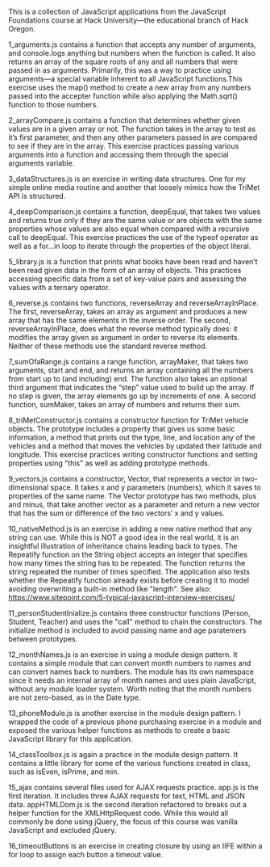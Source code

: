 This is a collection of JavaScript applications from the JavaScript Foundations course at Hack University—the educational branch of Hack Oregon.

1_arguments.js contains a function that accepts any number of arguments, and console.logs anything but numbers when the function is called. It also returns an array of the square roots of any and all numbers that were passed in as arguments. Primarily, this was a way to practice using arguments—a special variable inherent to all JavaScript functions.This exercise uses the map() method to create a new array from any numbers passed into the accepter function while also applying the Math.sqrt() function to those numbers.

2_arrayCompare.js contains a function that determines whether given values are in a given array or not. The function takes in the array to test as it’s first parameter, and then any other parameters passed in are compared to see if they are in the array. This exercise practices passing various arguments into a function and accessing them through the special arguments variable.

3_dataStructures.js is an exercise in writing data structures. One for my simple online media routine and another that loosely mimics how the TriMet API is structured.

4_deepComparison.js contains a function, deepEqual, that takes two values and returns true only if they are the same value or are objects with the same properties whose values are also equal when compared with a recursive call to deepEqual. This exercise practices the use of the typeof operator as well as a for...in loop to iterate through the properties of the object literal.

5_library.js is a function that prints what books have been read and haven’t been read given data in the form of an array of objects. This practices accessing specific data from a set of key-value pairs and assessing the values with a ternary operator. 

6_reverse.js contains two functions, reverseArray and reverseArrayInPlace. The first, reverseArray, takes an array as argument and produces a new array that has the same elements in the inverse order. The second, reverseArrayInPlace, does what the reverse method typically does: it modifies the array given as argument in order to reverse its elements. Neither of these methods use the standard reverse method.

7_sumOfaRange.js contains a range function, arrayMaker, that takes two arguments, start and end, and returns an array containing all the numbers from start up to (and including) end.  The function also takes an optional third argument that indicates the “step” value used to build up the array. If no step is given, the array elements go up by increments of one. A second function, sumMaker, takes an array of numbers and returns their sum.

8_triMetConstructor.js contains a constructor function for TriMet vehicle objects. The prototype includes a property that gives us some basic information, a method that prints out the type, line, and location any of the vehicles and a method that moves the vehicles by updated their latitude and longitude. This exercise practices writing constructor functions and setting properties using "this" as well as adding prototype methods.

9_vectors.js contains a constructor, Vector, that represents a vector in two-dimensional space. It takes x and y parameters (numbers), which it saves to properties of the same name. The Vector prototype has two methods, plus and minus, that take another vector as a parameter and return a new vector that has the sum or difference of the two vectors’ x and y values.

10_nativeMethod.js is an exercise in adding a new native method that any string can use. While this is NOT a good idea in the real world, it is an insightful illustration of inheritance chains leading back to types. The Repeatify function on the String object accepts an integer that specifies how many times the string has to be repeated. The function returns the string repeated the number of times specified. The application also tests whether the Repeatify function already exists before creating it to model avoiding overwriting a built-in method like "length". See also: https://www.sitepoint.com/5-typical-javascript-interview-exercises/

11_personStudentInialize.js contains three constructor functions (Person, Student, Teacher) and uses the "call" method to chain the constructors. The initialize method is included to avoid passing name and age paratemers between prototypes. 

12_monthNames.js is an exercise in using a module design pattern. It contains a simple module that can convert month numbers to names and can convert names back to numbers. The module has its own namespace since it needs an internal array of month names and uses plain JavaScript, without any module loader system. Worth noting that the month numbers are not zero-based, as in the Date type.

13_phoneModule.js is another exercise in the module design pattern. I wrapped the code of a previous phone purchasing exercise in a module and exposed the various helper functions as methods to create a basic JavaScript library for this application.

14_classToolbox.js is again a practice in the module design pattern. It contains a little library for some of the various functions created in class, such as isEven, isPrime, and min.

15_ajax contains several files used for AJAX requests practice. app.js is the first iteration. It includes three AJAX requests for text, HTML and JSON data. appHTMLDom.js is the second iteration refactored to breaks out a helper function for the XMLHttpRequest code. While this would all commonly be done using jQuery, the focus of this course was vanilla JavaScript and excluded jQuery.

16_timeoutButtons is an exercise in creating closure by using an IIFE within a for loop to assign each button a timeout value.